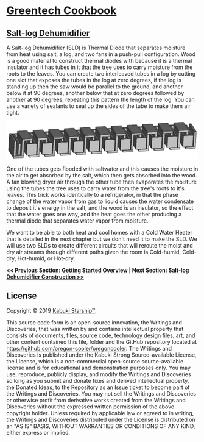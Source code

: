 # [Greentech Cookbook](../../readme.md)

## [Salt-log Dehumidifier](../)

A Salt-log Dehumidifier (SLD) is Thermal Diode that separates moisture from heat using salt, a log, and two fans in a push-pull configuration. Wood is a good material to construct thermal diodes with because it is a thermal insulator and it has tubes in it that the tree uses to carry moisture from the roots to the leaves. You can create two interleaved tubes in a log by cutting one slot that exposes the tubes in the log at zero degrees, if the log is standing up then the saw would be parallel to the ground, and another below it at 90 degrees, another below that at zero degrees followed by another at 90 degrees, repeating this pattern the length of the log. You can use a variety of sealants to seal up the sides of the tube to make them air tight.

![Salt-log Dehumidifier Tubes CAD model cut-away.](tubes.png)

One of the tubes gets flooded with saltwater and this causes the moisture in the air to get absorbed by the salt, which then gets absorbed into the wood. A fan blowing dryer air through the other tube then evaporates the moisture using the tubes the tree uses to carry water from the tree's roots to it's leaves. This trick works identically to a refrigerator, in that the phase change of the water vapor from gas to liquid causes the water condensate to deposit it's energy in the salt, and the wood is an insulator, so the effect  that the water goes one way, and the heat goes the other producing a thermal diode that separates water vapor from moisture.

We want to be able to both heat and cool homes with a Cold Water Heater that is detailed in the next chapter but we don't need it to make the SLD. We will use two SLDs to create different circuits that will reroute the moist and dry air streams through different paths given the room is Cold-humid, Cold-dry, Hot-humid, or Hot-dry.

**[<< Previous Section: Getting Started Overview](../) | [Next Section: Salt-log Dehumidifier Construction >>](./tools_and_supplies)**

## License

Copyright © 2019 [Kabuki Starship™](kabukistarship.com).

This source code form is an open-source innovation, the Writings and Discoveries, that was written by and contains intellectual property that consists of documents, files, source code, technology design files, art, and other content contained this file, folder and the GitHub repository located at <https://github.com/oregon-cooler/oregoncooler>. The Writings and Discoveries is published under the Kabuki Strong Source-available License, the License, which is a non-commercial open-source source-available license and is for educational and demonstration purposes only. You may use, reproduce, publicly display, and modify the Writings and Discoveries so long as you submit and donate fixes and derived intellectual property, the Donated Ideas, to the Repository as an Issue ticket to become part of the Writings and Discoveries. You may not sell the Writings and Discoveries or otherwise profit from derivative works created from the Writings and Discoveries without the expressed written permission of the above copyright holder. Unless required by applicable law or agreed to in writing, the Writings and Discoveries distributed under the License is distributed on an "AS IS" BASIS, WITHOUT WARRANTIES OR CONDITIONS OF ANY KIND, either express or implied.
